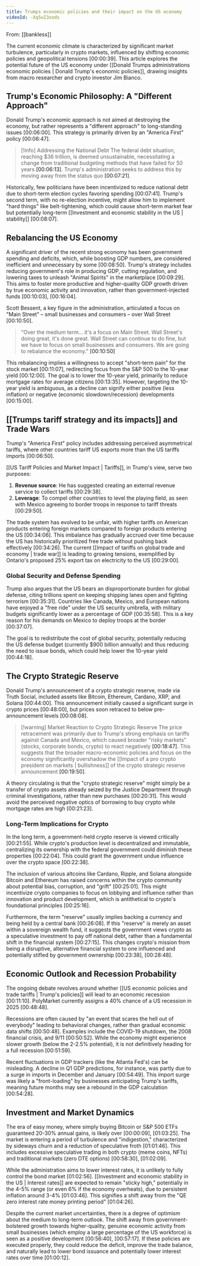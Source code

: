 ```yaml
---
title: Trumps economic policies and their impact on the US economy
videoId: -Xq5uI3xods
---
```


From: [[bankless]] <br/> 

The current economic climate is characterized by significant market turbulence, particularly in crypto markets, influenced by shifting economic policies and geopolitical tensions <a class="yt-timestamp" data-t="00:00:39">[00:00:39]</a>. This article explores the potential future of the US economy under [[Donald Trumps administrations economic policies | Donald Trump's economic policies]], drawing insights from macro researcher and crypto investor Jim Bianco.

## Trump's Economic Philosophy: A "Different Approach"

Donald Trump's economic approach is not aimed at destroying the economy, but rather represents a "different approach" to long-standing issues <a class="yt-timestamp" data-t="00:06:00">[00:06:00]</a>. This strategy is primarily driven by an "America First" policy <a class="yt-timestamp" data-t="00:06:47">[00:06:47]</a>.

> [!info] Addressing the National Debt
> The federal debt situation, reaching $36 trillion, is deemed unsustainable, necessitating a change from traditional budgeting methods that have failed for 50 years <a class="yt-timestamp" data-t="00:06:13">[00:06:13]</a>. Trump's administration seeks to address this by moving away from the status quo <a class="yt-timestamp" data-t="00:07:21">[00:07:21]</a>.

Historically, few politicians have been incentivized to reduce national debt due to short-term election cycles favoring spending <a class="yt-timestamp" data-t="00:07:41">[00:07:41]</a>. Trump's second term, with no re-election incentive, might allow him to implement "hard things" like belt-tightening, which could cause short-term market fear but potentially long-term [[Investment and economic stability in the US | stability]] <a class="yt-timestamp" data-t="00:08:07">[00:08:07]</a>.

## Rebalancing the US Economy

A significant driver of the recent strong economy has been government spending and deficits, which, while boosting GDP numbers, are considered inefficient and unnecessary by some <a class="yt-timestamp" data-t="00:08:50">[00:08:50]</a>. Trump's strategy includes reducing government's role in producing GDP, cutting regulation, and lowering taxes to unleash "Animal Spirits" in the marketplace <a class="yt-timestamp" data-t="00:09:29">[00:09:29]</a>. This aims to foster more productive and higher-quality GDP growth driven by true economic activity and innovation, rather than government-injected funds <a class="yt-timestamp" data-t="00:10:03">[00:10:03]</a>, <a class="yt-timestamp" data-t="00:16:04">[00:16:04]</a>.

Scott Bessent, a key figure in the administration, articulated a focus on "Main Street" – small businesses and consumers – over Wall Street <a class="yt-timestamp" data-t="00:10:50">[00:10:50]</a>.

> "Over the medium term... it's a focus on Main Street. Wall Street's doing great, it's done great. Wall Street can continue to do fine, but we have to focus on small businesses and consumers. We are going to rebalance the economy." <a class="yt-timestamp" data-t="00:10:50">[00:10:50]</a>

This rebalancing implies a willingness to accept "short-term pain" for the stock market <a class="yt-timestamp" data-t="00:11:07">[00:11:07]</a>, redirecting focus from the S&P 500 to the 10-year yield <a class="yt-timestamp" data-t="00:12:00">[00:12:00]</a>. The goal is to lower the 10-year yield, primarily to reduce mortgage rates for average citizens <a class="yt-timestamp" data-t="00:13:35">[00:13:35]</a>. However, targeting the 10-year yield is ambiguous, as a decline can signify either positive (less inflation) or negative (economic slowdown/recession) developments <a class="yt-timestamp" data-t="00:15:00">[00:15:00]</a>.

## [[Trumps tariff strategy and its impacts]] and Trade Wars

Trump's "America First" policy includes addressing perceived asymmetrical tariffs, where other countries tariff US exports more than the US tariffs imports <a class="yt-timestamp" data-t="00:06:50">[00:06:50]</a>.

[[US Tariff Policies and Market Impact | Tariffs]], in Trump's view, serve two purposes:
1.  **Revenue source**: He has suggested creating an external revenue service to collect tariffs <a class="yt-timestamp" data-t="00:29:38">[00:29:38]</a>.
2.  **Leverage**: To compel other countries to level the playing field, as seen with Mexico agreeing to border troops in response to tariff threats <a class="yt-timestamp" data-t="00:29:50">[00:29:50]</a>.

The trade system has evolved to be unfair, with higher tariffs on American products entering foreign markets compared to foreign products entering the US <a class="yt-timestamp" data-t="00:34:06">[00:34:06]</a>. This imbalance has gradually accrued over time because the US has historically prioritized free trade without pushing back effectively <a class="yt-timestamp" data-t="00:34:26">[00:34:26]</a>. The current [[Impact of tariffs on global trade and economy | trade war]] is leading to growing tensions, exemplified by Ontario's proposed 25% export tax on electricity to the US <a class="yt-timestamp" data-t="00:29:00">[00:29:00]</a>.

### Global Security and Defense Spending
Trump also argues that the US bears an disproportionate burden for global defense, citing trillions spent on keeping shipping lanes open and fighting terrorism <a class="yt-timestamp" data-t="00:35:31">[00:35:31]</a>. Countries like Canada, Mexico, and European nations have enjoyed a "free ride" under the US security umbrella, with military budgets significantly lower as a percentage of GDP <a class="yt-timestamp" data-t="00:35:58">[00:35:58]</a>. This is a key reason for his demands on Mexico to deploy troops at the border <a class="yt-timestamp" data-t="00:37:07">[00:37:07]</a>.

The goal is to redistribute the cost of global security, potentially reducing the US defense budget (currently $900 billion annually) and thus reducing the need to issue bonds, which could help lower the 10-year yield <a class="yt-timestamp" data-t="00:44:18">[00:44:18]</a>.

## The Crypto Strategic Reserve

Donald Trump's announcement of a crypto strategic reserve, made via Truth Social, included assets like Bitcoin, Ethereum, Cardano, XRP, and Solana <a class="yt-timestamp" data-t="00:44:00">[00:44:00]</a>. This announcement initially caused a significant surge in crypto prices <a class="yt-timestamp" data-t="00:48:00">[00:48:00]</a>, but prices soon retraced to below pre-announcement levels <a class="yt-timestamp" data-t="00:08:08">[00:08:08]</a>.

> [!warning] Market Reaction to Crypto Strategic Reserve
> The price retracement was primarily due to Trump's strong emphasis on tariffs against Canada and Mexico, which caused broader "risky markets" (stocks, corporate bonds, crypto) to react negatively <a class="yt-timestamp" data-t="00:18:47">[00:18:47]</a>. This suggests that the broader macro-economic policies and focus on the economy significantly overshadow the [[Impact of a pro crypto president on markets | bullishness]] of the crypto strategic reserve announcement <a class="yt-timestamp" data-t="00:19:50">[00:19:50]</a>.

A theory circulating is that the "crypto strategic reserve" might simply be a transfer of crypto assets already seized by the Justice Department through criminal investigations, rather than new purchases <a class="yt-timestamp" data-t="00:20:31">[00:20:31]</a>. This would avoid the perceived negative optics of borrowing to buy crypto while mortgage rates are high <a class="yt-timestamp" data-t="00:21:23">[00:21:23]</a>.

### Long-Term Implications for Crypto
In the long term, a government-held crypto reserve is viewed critically <a class="yt-timestamp" data-t="00:21:55">[00:21:55]</a>. While crypto's production level is decentralized and immutable, centralizing its ownership with the federal government could diminish these properties <a class="yt-timestamp" data-t="00:22:04">[00:22:04]</a>. This could grant the government undue influence over the crypto space <a class="yt-timestamp" data-t="00:22:38">[00:22:38]</a>.

The inclusion of various altcoins like Cardano, Ripple, and Solana alongside Bitcoin and Ethereum has raised concerns within the crypto community about potential bias, corruption, and "grift" <a class="yt-timestamp" data-t="00:25:01">[00:25:01]</a>. This might incentivize crypto companies to focus on lobbying and influence rather than innovation and product development, which is antithetical to crypto's foundational principles <a class="yt-timestamp" data-t="00:25:16">[00:25:16]</a>.

Furthermore, the term "reserve" usually implies backing a currency and being held by a central bank <a class="yt-timestamp" data-t="00:26:08">[00:26:08]</a>. If this "reserve" is merely an asset within a sovereign wealth fund, it suggests the government views crypto as a speculative investment to pay off national debt, rather than a fundamental shift in the financial system <a class="yt-timestamp" data-t="00:27:15">[00:27:15]</a>. This changes crypto's mission from being a disruptive, alternative financial system to one influenced and potentially stifled by government ownership <a class="yt-timestamp" data-t="00:23:38">[00:23:38]</a>, <a class="yt-timestamp" data-t="00:28:48">[00:28:48]</a>.

## Economic Outlook and Recession Probability

The ongoing debate revolves around whether [[US economic policies and trade tariffs | Trump's policies]] will lead to an economic recession <a class="yt-timestamp" data-t="00:11:10">[00:11:10]</a>. PolyMarket currently assigns a 40% chance of a US recession in 2025 <a class="yt-timestamp" data-t="00:48:48">[00:48:48]</a>.

Recessions are often caused by "an event that scares the hell out of everybody" leading to behavioral changes, rather than gradual economic data shifts <a class="yt-timestamp" data-t="00:50:48">[00:50:48]</a>. Examples include the COVID-19 shutdown, the 2008 financial crisis, and 9/11 <a class="yt-timestamp" data-t="00:50:52">[00:50:52]</a>. While the economy might experience slower growth (below the 2-2.5% potential), it is not definitively heading for a full recession <a class="yt-timestamp" data-t="00:51:59">[00:51:59]</a>.

Recent fluctuations in GDP trackers (like the Atlanta Fed's) can be misleading. A decline in Q1 GDP predictions, for instance, was partly due to a surge in imports in December and January <a class="yt-timestamp" data-t="00:54:49">[00:54:49]</a>. This import surge was likely a "front-loading" by businesses anticipating Trump's tariffs, meaning future months may see a rebound in the GDP calculation <a class="yt-timestamp" data-t="00:54:28">[00:54:28]</a>.

## Investment and Market Dynamics

The era of easy money, where simply buying Bitcoin or S&P 500 ETFs guaranteed 20-30% annual gains, is likely over <a class="yt-timestamp" data-t="00:00:09">[00:00:09]</a>, <a class="yt-timestamp" data-t="01:03:25">[01:03:25]</a>. The market is entering a period of turbulence and "indigestion," characterized by sideways churn and a reduction of speculative froth <a class="yt-timestamp" data-t="01:01:46">[01:01:46]</a>. This includes excessive speculative trading in both crypto (meme coins, NFTs) and traditional markets (zero DTE options) <a class="yt-timestamp" data-t="00:58:30">[00:58:30]</a>, <a class="yt-timestamp" data-t="01:02:09">[01:02:09]</a>.

While the administration aims to lower interest rates, it is unlikely to fully control the bond market <a class="yt-timestamp" data-t="01:02:56">[01:02:56]</a>. [[Investment and economic stability in the US | Interest rates]] are expected to remain "sticky high," potentially in the 4-5% range (or even 6% if the economy overheats), due to persistent inflation around 3-4% <a class="yt-timestamp" data-t="01:03:46">[01:03:46]</a>. This signifies a shift away from the "QE zero interest rate money printing period" <a class="yt-timestamp" data-t="01:04:26">[01:04:26]</a>.

Despite the current market uncertainties, there is a degree of optimism about the medium to long-term outlook. The shift away from government-bolstered growth towards higher-quality, genuine economic activity from small businesses (which employ a large percentage of the US workforce) is seen as a positive development <a class="yt-timestamp" data-t="00:56:40">[00:56:40]</a>, <a class="yt-timestamp" data-t="00:57:17">[00:57:17]</a>. If these policies are executed properly, they could reduce the deficit, improve the trade balance, and naturally lead to lower bond issuance and potentially lower interest rates over time <a class="yt-timestamp" data-t="01:00:12">[01:00:12]</a>.